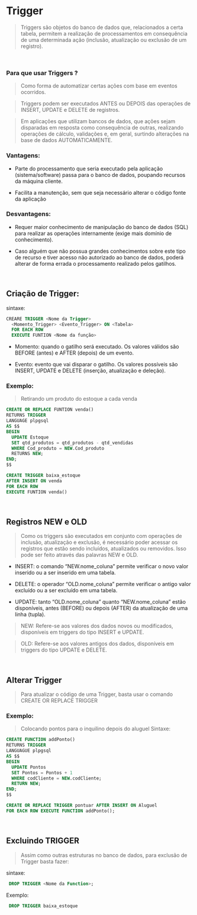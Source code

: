 # Trigger

> Triggers são objetos do banco de dados que, relacionados a 
> certa tabela, permitem a realização de processamentos em 
> consequência de uma determinada ação (inclusão, 
> atualização ou exclusão de um registro).

<br>

### Para que usar Triggers ? 

>  Como forma de automatizar certas ações com base em eventos ocorridos.  

> Triggers podem ser executados ANTES ou DEPOIS das operações de INSERT, UPDATE e DELETE de registros.

> Em aplicações que utilizam bancos de 
> dados, que ações sejam disparadas em resposta como 
> consequência de outras, realizando operações de 
> cálculo, validações e, em geral, surtindo alterações na 
> base de dados AUTOMATICAMENTE.

### Vantagens:

- Parte do processamento que seria executado pela 
aplicação (sistema/software) passa para o banco de 
dados, poupando recursos da máquina cliente.

- Facilita a manutenção, sem que seja necessário 
alterar o código fonte da aplicação

### Desvantagens:

- Requer maior conhecimento de manipulação do 
banco de dados (SQL) para realizar as operações 
internamente (exige mais domínio de conhecimento).

- Caso alguém que não possua grandes 
conhecimentos sobre este tipo de recurso e tiver 
acesso não autorizado ao banco de dados, poderá 
alterar de forma errada o processamento realizado 
pelos gatilhos.

<br>

## Criação de Trigger:
sintaxe:

```SQL
CREARE TRIGGER <Nome da Trigger>
  <Momento_Trigger> <Evento_Trigger> ON <Tabela>
  FOR EACH ROW
  EXECUTE FUNTION <Nome da função>
``` 

- Momento: quando o gatilho será executado. Os 
valores válidos são BEFORE (antes) e AFTER 
(depois) de um evento. 

- Evento: evento que vai disparar o gatilho. Os valores 
possíveis são INSERT, UPDATE e DELETE 
(inserção, atualização e deleção). 

### Exemplo:
>Retirando um produto do estoque a cada venda
```SQL
CREATE OR REPLACE FUNTION venda()
RETURNS TRIGGER
LANGUAGE plpgsql
AS $$ 
BEGIN 
  UPDATE Estoque 
  SET qtd_produtos = qtd_produtos - qtd_vendidas
  WHERE Cod_produto = NEW.Cod_produto
  RETURNS NEW;
END;
$$

CREATE TRIGGER baixa_estoque 
AFTER INSERT ON venda
FOR EACH ROW  
EXECUTE FUNTION venda()

``` 

<br>

## Registros NEW e OLD
> Como os triggers são executados em conjunto com 
> operações de inclusão, atualização e exclusão, é 
> necessário poder acessar os registros que estão 
> sendo incluídos, atualizados ou removidos. Isso 
> pode ser feito através das palavras NEW e OLD. 

- INSERT: o comando “NEW.nome_coluna” permite 
verificar o novo valor inserido ou a ser inserido em 
uma tabela.

- DELETE: o operador “OLD.nome_coluna” permite 
verificar o antigo valor excluído ou a ser excluído em 
uma tabela.

- UPDATE: tanto “OLD.nome_coluna” quanto 
“NEW.nome_coluna” estão disponíveis, antes 
(BEFORE) ou depois (AFTER) da atualização de 
uma linha (tupla). 

> NEW: Refere-se aos valores dos dados novos ou modificados, disponíveis em triggers do tipo INSERT e UPDATE.

> OLD: Refere-se aos valores antigos dos dados, disponíveis em triggers do tipo UPDATE e DELETE.

<br>

## Alterar Trigger 

> Para atualizar o código de uma Trigger, basta usar o 
> comando CREATE OR REPLACE TRIGGER


### Exemplo:
> Colocando pontos para o inquilino depois do aluguel
Sintaxe:
```SQL
CREATE FUNCTION addPonto()
RETURNS TRIGGER
LANGUAGUE plpgsql
AS $$
BEGIN
  UPDATE Pontos 
  SET Pontos = Pontos + 1
  WHERE codCliente = NEW.codCliente;
  RETURN NEW;
END;
$$

CREATE OR REPLACE TRIGGER pontuar AFTER INSERT ON Aluguel
FOR EACH ROW EXECUTE FUNCTION addPonto();
``` 
<br>

## Excluindo TRIGGER
>Assim como outras estruturas no banco de dados, para 
>exclusão de Trigger basta fazer: 

sintaxe:

```SQL
 DROP TRIGGER <Nome da Function>;
``` 

Exemplo:

```SQL
 DROP TRIGGER baixa_estoque
``` 
